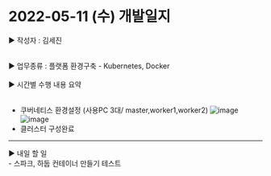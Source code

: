 <h1>2022-05-11 (수) 개발일지</h1>

▶ 작성자 : 김세진<br><br>

▶ 업무종류 : 플랫폼 환경구축 - Kubernetes, Docker<br><br>
▶ 시간별 수행 내용 요약<br><br>
  - 쿠버네티스 환경설정 (사용PC 3대/ master,worker1,worker2) 
   ![image](https://user-images.githubusercontent.com/97926403/167972702-6b0fd4bd-df00-4246-a124-7d9399d37e94.png)
   ![image](https://user-images.githubusercontent.com/97926403/167972804-7fa68876-fd81-4488-92d8-3a2e077538bd.png)
  - 클러스터 구성완료

<hr>
▶ 내일 할 일<br>
- 스파크, 하둡 컨테이너 만들기 테스트
